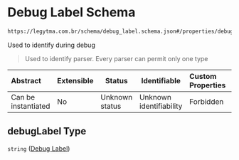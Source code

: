 # Debug Label Schema

```txt
https://legytma.com.br/schema/debug_label.schema.json#/properties/debugLabel
```

Used to identify during debug


> Used to identify parser. Every parser can permit only one type
>

| Abstract            | Extensible | Status         | Identifiable            | Custom Properties | Additional Properties | Access Restrictions | Defined In                                                                          |
| :------------------ | ---------- | -------------- | ----------------------- | :---------------- | --------------------- | ------------------- | ----------------------------------------------------------------------------------- |
| Can be instantiated | No         | Unknown status | Unknown identifiability | Forbidden         | Allowed               | none                | [text_style.schema.json\*](../schema/text_style.schema.json) |

## debugLabel Type

`string` ([Debug Label](text_style-properties-debug-label.md))

